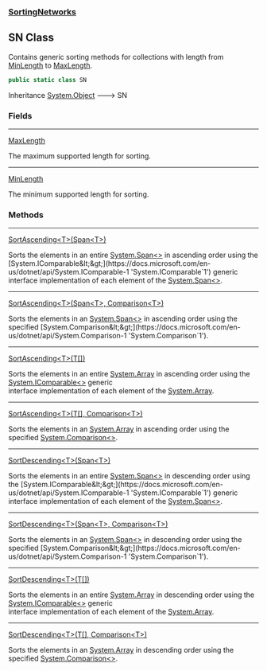 ### [SortingNetworks](SortingNetworks.md 'SortingNetworks')
## SN Class
Contains generic sorting methods for collections with length from [MinLength](SortingNetworks_SN_MinLength.md 'SortingNetworks.SN.MinLength') to [MaxLength](SortingNetworks_SN_MaxLength.md 'SortingNetworks.SN.MaxLength').  
```csharp
public static class SN
```

Inheritance [System.Object](https://docs.microsoft.com/en-us/dotnet/api/System.Object 'System.Object') &#129106; SN  
### Fields

***
[MaxLength](SortingNetworks_SN_MaxLength.md 'SortingNetworks.SN.MaxLength')

The maximum supported length for sorting.  

***
[MinLength](SortingNetworks_SN_MinLength.md 'SortingNetworks.SN.MinLength')

The minimum supported length for sorting.  
### Methods

***
[SortAscending&lt;T&gt;(Span&lt;T&gt;)](SortingNetworks_SN_SortAscending_T_(System_Span_T_).md 'SortingNetworks.SN.SortAscending&lt;T&gt;(System.Span&lt;T&gt;)')

Sorts the elements in an entire [System.Span&lt;&gt;](https://docs.microsoft.com/en-us/dotnet/api/System.Span-1 'System.Span`1') in ascending order using the [System.IComparable&lt;&gt;](https://docs.microsoft.com/en-us/dotnet/api/System.IComparable-1 'System.IComparable`1') generic  
interface implementation of each element of the [System.Span&lt;&gt;](https://docs.microsoft.com/en-us/dotnet/api/System.Span-1 'System.Span`1').  

***
[SortAscending&lt;T&gt;(Span&lt;T&gt;, Comparison&lt;T&gt;)](SortingNetworks_SN_SortAscending_T_(System_Span_T__System_Comparison_T_).md 'SortingNetworks.SN.SortAscending&lt;T&gt;(System.Span&lt;T&gt;, System.Comparison&lt;T&gt;)')

Sorts the elements in an [System.Span&lt;&gt;](https://docs.microsoft.com/en-us/dotnet/api/System.Span-1 'System.Span`1') in ascending order using the specified [System.Comparison&lt;&gt;](https://docs.microsoft.com/en-us/dotnet/api/System.Comparison-1 'System.Comparison`1').  

***
[SortAscending&lt;T&gt;(T[])](SortingNetworks_SN_SortAscending_T_(T__).md 'SortingNetworks.SN.SortAscending&lt;T&gt;(T[])')

Sorts the elements in an entire [System.Array](https://docs.microsoft.com/en-us/dotnet/api/System.Array 'System.Array') in ascending order using the [System.IComparable&lt;&gt;](https://docs.microsoft.com/en-us/dotnet/api/System.IComparable-1 'System.IComparable`1') generic  
interface implementation of each element of the [System.Array](https://docs.microsoft.com/en-us/dotnet/api/System.Array 'System.Array').  

***
[SortAscending&lt;T&gt;(T[], Comparison&lt;T&gt;)](SortingNetworks_SN_SortAscending_T_(T___System_Comparison_T_).md 'SortingNetworks.SN.SortAscending&lt;T&gt;(T[], System.Comparison&lt;T&gt;)')

Sorts the elements in an [System.Array](https://docs.microsoft.com/en-us/dotnet/api/System.Array 'System.Array') in ascending order using the specified [System.Comparison&lt;&gt;](https://docs.microsoft.com/en-us/dotnet/api/System.Comparison-1 'System.Comparison`1').  

***
[SortDescending&lt;T&gt;(Span&lt;T&gt;)](SortingNetworks_SN_SortDescending_T_(System_Span_T_).md 'SortingNetworks.SN.SortDescending&lt;T&gt;(System.Span&lt;T&gt;)')

Sorts the elements in an entire [System.Span&lt;&gt;](https://docs.microsoft.com/en-us/dotnet/api/System.Span-1 'System.Span`1') in descending order using the [System.IComparable&lt;&gt;](https://docs.microsoft.com/en-us/dotnet/api/System.IComparable-1 'System.IComparable`1') generic  
interface implementation of each element of the [System.Span&lt;&gt;](https://docs.microsoft.com/en-us/dotnet/api/System.Span-1 'System.Span`1').  

***
[SortDescending&lt;T&gt;(Span&lt;T&gt;, Comparison&lt;T&gt;)](SortingNetworks_SN_SortDescending_T_(System_Span_T__System_Comparison_T_).md 'SortingNetworks.SN.SortDescending&lt;T&gt;(System.Span&lt;T&gt;, System.Comparison&lt;T&gt;)')

Sorts the elements in an [System.Span&lt;&gt;](https://docs.microsoft.com/en-us/dotnet/api/System.Span-1 'System.Span`1') in descending order using the specified [System.Comparison&lt;&gt;](https://docs.microsoft.com/en-us/dotnet/api/System.Comparison-1 'System.Comparison`1').  

***
[SortDescending&lt;T&gt;(T[])](SortingNetworks_SN_SortDescending_T_(T__).md 'SortingNetworks.SN.SortDescending&lt;T&gt;(T[])')

Sorts the elements in an entire [System.Array](https://docs.microsoft.com/en-us/dotnet/api/System.Array 'System.Array') in descending order using the [System.IComparable&lt;&gt;](https://docs.microsoft.com/en-us/dotnet/api/System.IComparable-1 'System.IComparable`1') generic  
interface implementation of each element of the [System.Array](https://docs.microsoft.com/en-us/dotnet/api/System.Array 'System.Array').  

***
[SortDescending&lt;T&gt;(T[], Comparison&lt;T&gt;)](SortingNetworks_SN_SortDescending_T_(T___System_Comparison_T_).md 'SortingNetworks.SN.SortDescending&lt;T&gt;(T[], System.Comparison&lt;T&gt;)')

Sorts the elements in an [System.Array](https://docs.microsoft.com/en-us/dotnet/api/System.Array 'System.Array') in descending order using the specified [System.Comparison&lt;&gt;](https://docs.microsoft.com/en-us/dotnet/api/System.Comparison-1 'System.Comparison`1').  
